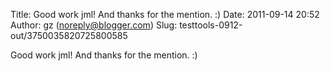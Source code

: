 Title: Good work jml! And thanks for the mention. :)
Date: 2011-09-14 20:52
Author: gz (noreply@blogger.com)
Slug: testtools-0912-out/3750035820725800585

Good work jml! And thanks for the mention. :)

